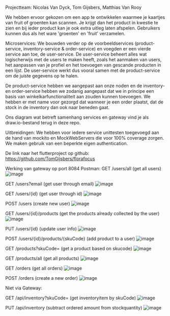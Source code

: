 Projectteam: Nicolas Van Dyck, Tom Gijsbers, Matthias Van Rooy

We hebben ervoor gekozen om een app te ontwikkelen waarmee je kaartjes van fruit of groenten kan scannen. Je krijgt dan het product in kwestie te zien en bij ieder product kan je ook extra uitleg laten afspelen. Gebruikers kunnen dus als het ware 'groenten' en 'fruit' verzamelen. 

Microservices:
We bouwden verder op de voorbeeldservices (product-service, inventory-service & order-service) en voegden er een vierde service aan toe, de user-service. 
De user-service beheert alles wat logischerwijs met de users te maken heeft, zoals het aanmaken van users, het aanpassen van je profiel en het toevoegen van gescande producten in een lijst. De user-service werkt dus vooral samen met de product-service om de juiste gegevens op te halen.

De product-service hebben we aangepast aan onze noden en de inventory- en order-service hebben we zodanig aangepast dat we in principe een basis van winkelkarfunctionaliteit aan zouden kunnen toevoegen. We hebben er met name voor gezorgd dat wanneer je een order plaatst, dat de stock in de inventory dan ook naar beneden gaat.

Ons diagram wat betreft samenhang services en gateway vind je als draw.io-bestand terug in deze repo.

Uitbreidingen:
We hebben voor iedere service unittesten toegevoegd aan de hand van mockito en MockWebServers die voor 100% coverage zorgen.
We maken gebruik van een beperkte eigen authentication.

De link naar het flutterproject op github: https://github.com/TomGijsbers/florafocus

Werking van gateway op port 8084 Postman:
GET /users/all (get all users)
![image](https://github.com/user-attachments/assets/6f039054-218a-4dd9-acc2-486fd5b703b3)

GET /users?email (get user through email)
![image](https://github.com/user-attachments/assets/1832cd22-01be-4e5a-8d24-b67333acedeb)

GET /users/{id} (get user through id)
![image](https://github.com/user-attachments/assets/b3220d6e-2adb-4201-8295-e04a75bb8672)

POST /users (create new user)
![image](https://github.com/user-attachments/assets/3b5a5b90-3641-46be-a77b-ef527b03f494)

GET /users/{id}/products (get the products already collected by the user)
![image](https://github.com/user-attachments/assets/e137db8a-498e-4f47-a1c3-97b8ea6895b1)

PUT /users/{id} (update user info)
![image](https://github.com/user-attachments/assets/36e171ac-6cb6-4a41-bbd0-bcb6818ca3df)

POST /users/{id}/products/{skuCode} (add product to a user)
![image](https://github.com/user-attachments/assets/0c94b7df-33d1-4d40-a246-b475217857c9)

GET /products?skuCode= (get a product based on skucode)
![image](https://github.com/user-attachments/assets/2cc98efb-711b-4b5d-bbd0-e8898907b2cc)

GET /products/all (get all products)
![image](https://github.com/user-attachments/assets/c9324122-8801-4a8a-8967-3f06afe0ff85)

GET /orders (get all orders)
![image](https://github.com/user-attachments/assets/3253303f-fe32-45e7-936e-6f05e41dd145)

POST /orders (create a new order)
![image](https://github.com/user-attachments/assets/2ffc25a3-7b72-49ce-bf07-3e43c4af9d92)

Niet via Gateway:

GET /api/inventory?skuCode= (get inventoryitem by skuCode)
![image](https://github.com/user-attachments/assets/6039d283-6ee2-420c-bb69-b4d93e737255)

PUT /api/inventory (subtract ordered amount from stockquantity)
![image](https://github.com/user-attachments/assets/ba73200f-e357-4509-9249-e61c9fcdd0fa)
